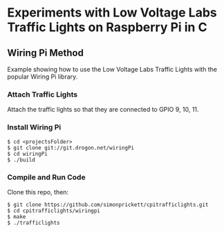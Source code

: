 # Experiments with Low Voltage Labs Traffic Lights on Raspberry Pi in C

## Wiring Pi Method

Example showing how to use the Low Voltage Labs Traffic Lights with the popular Wiring Pi library.

### Attach Traffic Lights

Attach the traffic lights so that they are connected to GPIO 9, 10, 11.

### Install Wiring Pi

```
$ cd <projectsFolder>
$ git clone git://git.drogon.net/wiringPi
$ cd wiringPi
$ ./build
```

### Compile and Run Code

Clone this repo, then:

```
$ git clone https://github.com/simonprickett/cpitrafficlights.git
$ cd cpitrafficlights/wiringpi
$ make
$ ./trafficlights
```
